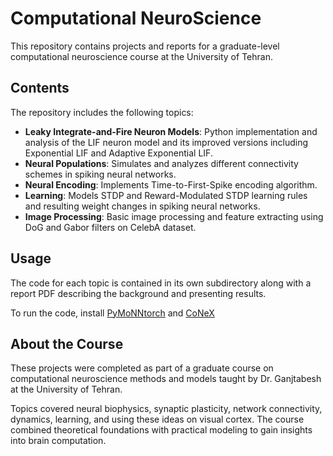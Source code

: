 # Computational NeuroScience

This repository contains projects and reports for a graduate-level computational neuroscience course at the University of Tehran.

## Contents

The repository includes the following topics:

- **Leaky Integrate-and-Fire Neuron Models**: Python implementation and analysis of the LIF neuron model and its improved versions including Exponential LIF and Adaptive Exponential LIF.
- **Neural Populations**: Simulates and analyzes different connectivity schemes in spiking neural networks.
- **Neural Encoding**: Implements Time-to-First-Spike encoding algorithm.
- **Learning**: Models STDP and Reward-Modulated STDP learning rules and resulting weight changes in spiking neural networks.
- **Image Processing**: Basic image processing and feature extracting using DoG and Gabor filters on CelebA dataset.

## Usage

The code for each topic is contained in its own subdirectory along with a report PDF describing the background and presenting results.

To run the code, install [PyMoNNtorch](https://github.com/Ganjtabesh-Lab/PymoNNtorch) and [CoNeX](https://github.com/cnrl/CoNeX)

## About the Course

These projects were completed as part of a graduate course on computational neuroscience methods and models taught by Dr. Ganjtabesh at the University of Tehran.

Topics covered neural biophysics, synaptic plasticity, network connectivity, dynamics, learning, and using these ideas on visual cortex. The course combined theoretical foundations with practical modeling to gain insights into brain computation.
